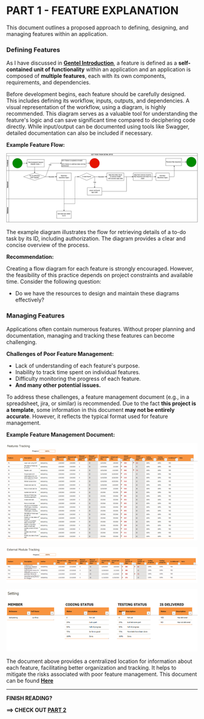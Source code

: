 # PART 1 - FEATURE EXPLANATION

This document outlines a proposed approach to defining, designing, and managing features within an application.

### Defining Features

As I have discussed in **[Gentel Introduction](../AGentleIntroduction.md)**, a feature is defined as a **self-contained unit of functionality** within an application and an application is composed of **multiple features**, each with its own components, requirements, and dependencies.

Before development begins, each feature should be carefully designed. This includes defining its workflow, inputs, outputs, and dependencies. A visual representation of the workflow, using a diagram, is highly recommended. This diagram serves as a valuable tool for understanding the feature's logic and can save significant time compared to deciphering code directly. While input/output can be documented using tools like Swagger, detailed documentation can also be included if necessary.

**Example Feature Flow:**

![Feature Flow](../../Images/ExmapleFeatureFlow.drawio.png)

The example diagram illustrates the flow for retrieving details of a to-do task by its ID, including authorization. The diagram provides a clear and concise overview of the process.

**Recommendation:**

Creating a flow diagram for each feature is strongly encouraged. However, the feasibility of this practice depends on project constraints and available time. Consider the following question:

- Do we have the resources to design and maintain these diagrams effectively?

### Managing Features

Applications often contain numerous features. Without proper planning and documentation, managing and tracking these features can become challenging.

**Challenges of Poor Feature Management:**

- Lack of understanding of each feature's purpose.
- Inability to track time spent on individual features.
- Difficulty monitoring the progress of each feature.
- **And many other potential issues.**

To address these challenges, a feature management document (e.g., in a spreadsheet, jira, or similar) is recommended. Due to the fact **this project is a template**, some information in this document **may not be entirely accurate**. However, it reflects the typical format used for feature management.

**Example Feature Management Document:**

![Feature Management Doc Picture 1](../../Images/FeatureManagementDoc_1.png)

![Feature Management Doc Picture 3](../../Images/FeatureManagementDoc_3.png)

![Feature Management Doc Picture 2](../../Images/FeatureManagementDoc_2.png)

The document above provides a centralized location for information about each feature, facilitating better organization and tracking. It helps to mitigate the risks associated with poor feature management. This document can be found **[Here](../FeatManagementDoc.xlsx)**

---

**FINISH READING?**

**==> CHECK OUT [PART 2](Part2.md)**
